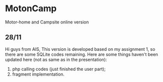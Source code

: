 # MotonCamp
Motor-home and Campsite online version

## 28/11
Hi guys from AIS, 
This version is developed based on my assignment 1, so there are some SQLite codes remaining.
Here are some things haven't been updated here (not as same as in the presentation):
1. php calling codes (just finished the user part);
2. fragment implementation.

